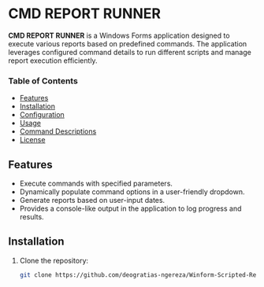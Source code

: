 # CMD REPORT RUNNER

**CMD REPORT RUNNER** is a Windows Forms application designed to execute various reports based on predefined commands. The application leverages configured command details to run different scripts and manage report execution efficiently. 

### Table of Contents
- [Features](#features)
- [Installation](#installation)
- [Configuration](#configuration)
- [Usage](#usage)
- [Command Descriptions](#command-descriptions)
- [License](#license)

## Features
- Execute commands with specified parameters.
- Dynamically populate command options in a user-friendly dropdown.
- Generate reports based on user-input dates.
- Provides a console-like output in the application to log progress and results.

## Installation

1. Clone the repository:
   ```bash
   git clone https://github.com/deogratias-ngereza/Winform-Scripted-Report-Runner.git
